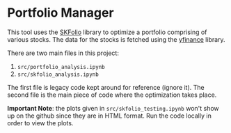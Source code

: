 # Portfolio Manager

This tool uses the [SKFolio](https://github.com/skfolio/skfolio) library to optimize a portfolio comprising of various stocks. The data for the stocks is fetched using the [yfinance](https://pypi.org/project/yfinance/) library. 

There are two main files in this project: 
1. `src/portfolio_analysis.ipynb`
2. `src/skfolio_analysis.ipynb`

The first file is legacy code kept around for reference (ignore it). The second file is the main piece of code where the optimization takes place. 

**Important Note**: the plots given in `src/skfolio_testing.ipynb` won't show up on the github since they are in HTML format. Run the code locally in order to view the plots. 

